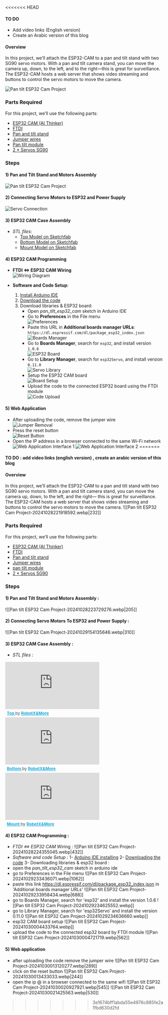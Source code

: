 <<<<<<< HEAD
#### TO DO
- Add video links (English version)
- Create an Arabic version of this blog

#### Overview
In this project, we’ll attach the ESP32-CAM to a pan and tilt stand with two SG90 servo motors. With a pan and tilt camera stand, you can move the camera up, down, to the left, and to the right—this is great for surveillance. The ESP32-CAM hosts a web server that shows video streaming and buttons to control the servo motors to move the camera.

![Pan tilt ESP32 Cam Project](images/Pan_tilt_ESP32_Cam_Project-20241028221918592.webp)

### Parts Required
For this project, we’ll use the following parts:
- [ESP32 CAM (AI Thinker)]()
- [FTDI]()
- [Pan and tilt stand]()
- [Jumper wires]()
- [Pan tilt module]()  
- [2 * Servos SG90]()

### Steps
#### 1) Pan and Tilt Stand and Motors Assembly
![Pan tilt ESP32 Cam Project](images/Pan_tilt_ESP32_Cam_Project-20241028223729276.webp)

#### 2) Connecting Servo Motors to ESP32 and Power Supply
![Servo Connection](images/Pan_tilt_ESP32_Cam_Project-20241029154135646.webp)

#### 3) ESP32 CAM Case Assembly
- *STL files*:
    - [Top Model on Sketchfab](https://sketchfab.com/3d-models/top-e2a87d0dc10746838a21e3a1ab0b27a4)
    - [Bottom Model on Sketchfab](https://sketchfab.com/3d-models/bottom-4c11fc81c39643fda570e0b3a168bfb9)
    - [Mount Model on Sketchfab](https://sketchfab.com/3d-models/mount-275df1afe2474d00bc77dd61d4536d96)

#### 4) ESP32 CAM Programming
- **FTDI <=> ESP32 CAM Wiring**  
  ![Wiring Diagram](images/Pan_tilt_ESP32_Cam_Project-20241028224355045.webp)

- **Software and Code Setup**:
  1. [Install Arduino IDE](https://www.arduino.cc/en/software/OldSoftwareReleases)
  2. [Download the code](https://github.com/ErroujiOussama/ESP32-CAM-pan-tilt-/tree/main/pan_tilt_esp32_cam)
  3. Download libraries & ESP32 board:
      - Open *pan_tilt_esp32_cam* sketch in Arduino IDE
      - Go to **Preferences** in the File menu  
        ![Preferences](images/Pan_tilt_ESP32_Cam_Project-20241029233436071.webp)
      - Paste this URL in **Additional boards manager URLs**: `https://dl.espressif.com/dl/package_esp32_index.json`  
        ![Boards Manager](images/Pan_tilt_ESP32_Cam_Project-20241029233958434.webp)
      - Go to **Boards Manager**, search for `esp32`, and install version `1.0.6`  
        ![ESP32 Board](images/Pan_tilt_ESP32_Cam_Project-20241029234625552.webp)
      - Go to **Library Manager**, search for `esp32Servo`, and install version `0.11.0`  
        ![Servo Library](images/Pan_tilt_ESP32_Cam_Project-20241029234636660.webp)
      - Setup the ESP32 CAM board  
        ![Board Setup](images/Pan_tilt_ESP32_Cam_Project-20241030004433764.webp)
      - Upload the code to the connected ESP32 board using the FTDI module  
        ![Code Upload](images/Pan_tilt_ESP32_Cam_Project-20241030004721719.webp)

#### 5) Web Application
- After uploading the code, remove the jumper wire  
  ![Jumper Removal](images/Pan_tilt_ESP32_Cam_Project-20241030013120277.webp)
- Press the reset button  
  ![Reset Button](images/Pan_tilt_ESP32_Cam_Project-20241030013433033.webp)
- Open the IP address in a browser connected to the same Wi-Fi network  
  ![Web Application Interface 1](images/Pan_tilt_ESP32_Cam_Project-20241030020927921.webp)
  ![Web Application Interface 2](images/Pan_tilt_ESP32_Cam_Project-20241030021425563.webp)
=======
#### TO DO : add video links (english version) , create an arabic version of this blog
#### Overview 
In this project, we’ll attach the ESP32-CAM to a pan and tilt stand with two SG90 servo motors. With a pan and tilt camera stand, you can move the camera up, down, to the left, and the right— this is great for surveillance. The ESP32-CAM hosts a web server that shows video streaming and buttons to control the servo motors to move the camera.
![[Pan tilt ESP32 Cam Project-20241028221918592.webp|232]]
### Parts Required 
For this project, we’ll use the following parts:
- [ESP32 CAM (AI Thinker)]()
- [FTDI]()
- [Pan and tilt stand ]()
- [Jumper wires]()
- [pan tilt module]()  
- [2 * Servos SG90]()

### Steps 
#### 1) Pan and Tilt Stand and Motors Assembly :
![[Pan tilt ESP32 Cam Project-20241028223729276.webp|205]]

#### 2) Connecting Servo Motors To ESP32 and Power Supply :
![[Pan tilt ESP32 Cam Project-20241029154135646.webp|310]]

#### 3) ESP32 CAM Case Assembly : 
- *STL files* : 
<div class="sketchfab-embed-wrapper"> <iframe title="Top" frameborder="0" allowfullscreen mozallowfullscreen="true" webkitallowfullscreen="true" allow="autoplay; fullscreen; xr-spatial-tracking" xr-spatial-tracking execution-while-out-of-viewport execution-while-not-rendered web-share src="https://sketchfab.com/models/e2a87d0dc10746838a21e3a1ab0b27a4/embed"> </iframe> <p style="font-size: 13px; font-weight: normal; margin: 5px; color: #4A4A4A;"> <a href="https://sketchfab.com/3d-models/top-e2a87d0dc10746838a21e3a1ab0b27a4?utm_medium=embed&utm_campaign=share-popup&utm_content=e2a87d0dc10746838a21e3a1ab0b27a4" target="_blank" rel="nofollow" style="font-weight: bold; color: #1CAAD9;"> Top </a> by <a href="https://sketchfab.com/ossamaerrouji?utm_medium=embed&utm_campaign=share-popup&utm_content=e2a87d0dc10746838a21e3a1ab0b27a4" target="_blank" rel="nofollow" style="font-weight: bold; color: #1CAAD9;"> RobotX&More </a><a href="https://sketchfab.com?utm_medium=embed&utm_campaign=share-popup&utm_content=e2a87d0dc10746838a21e3a1ab0b27a4" target="_blank" rel="nofollow" style="font-weight: bold; color: #1CAAD9;"></a></p></div>
<div class="sketchfab-embed-wrapper"> <iframe title="Bottom" frameborder="0" allowfullscreen mozallowfullscreen="true" webkitallowfullscreen="true" allow="autoplay; fullscreen; xr-spatial-tracking" xr-spatial-tracking execution-while-out-of-viewport execution-while-not-rendered web-share src="https://sketchfab.com/models/4c11fc81c39643fda570e0b3a168bfb9/embed"> </iframe> <p style="font-size: 13px; font-weight: normal; margin: 5px; color: #4A4A4A;"> <a href="https://sketchfab.com/3d-models/bottom-4c11fc81c39643fda570e0b3a168bfb9?utm_medium=embed&utm_campaign=share-popup&utm_content=4c11fc81c39643fda570e0b3a168bfb9" target="_blank" rel="nofollow" style="font-weight: bold; color: #1CAAD9;"> Bottom </a> by <a href="https://sketchfab.com/ossamaerrouji?utm_medium=embed&utm_campaign=share-popup&utm_content=4c11fc81c39643fda570e0b3a168bfb9" target="_blank" rel="nofollow" style="font-weight: bold; color: #1CAAD9;"> RobotX&More </a><a href="https://sketchfab.com?utm_medium=embed&utm_campaign=share-popup&utm_content=4c11fc81c39643fda570e0b3a168bfb9" target="_blank" rel="nofollow" style="font-weight: bold; color: #1CAAD9;"></a></p></div>
<div class="sketchfab-embed-wrapper"> <iframe title="Mount" frameborder="0" allowfullscreen mozallowfullscreen="true" webkitallowfullscreen="true" allow="autoplay; fullscreen; xr-spatial-tracking" xr-spatial-tracking execution-while-out-of-viewport execution-while-not-rendered web-share src="https://sketchfab.com/models/275df1afe2474d00bc77dd61d4536d96/embed"> </iframe> <p style="font-size: 13px; font-weight: normal; margin: 5px; color: #4A4A4A;"> <a href="https://sketchfab.com/3d-models/mount-275df1afe2474d00bc77dd61d4536d96?utm_medium=embed&utm_campaign=share-popup&utm_content=275df1afe2474d00bc77dd61d4536d96" target="_blank" rel="nofollow" style="font-weight: bold; color: #1CAAD9;"> Mount </a> by <a href="https://sketchfab.com/ossamaerrouji?utm_medium=embed&utm_campaign=share-popup&utm_content=275df1afe2474d00bc77dd61d4536d96" target="_blank" rel="nofollow" style="font-weight: bold; color: #1CAAD9;"> RobotX&More </a><a href="https://sketchfab.com?utm_medium=embed&utm_campaign=share-popup&utm_content=275df1afe2474d00bc77dd61d4536d96" target="_blank" rel="nofollow" style="font-weight: bold; color: #1CAAD9;"></a></p></div>

#### 4) ESP32 CAM Programming :
- *FTDI <=> ESP32 CAM* Wiring : 
![[Pan tilt ESP32 Cam Project-20241028224355045.webp|432]]
- *Software and code Setup* : 
1- [Arduino IDE installing](https://www.arduino.cc/en/software/OldSoftwareReleases)
2- [Downloading the code](https://github.com/ErroujiOussama/ESP32-CAM-pan-tilt-/tree/main/pan_tilt_esp32_cam)
3- Downloading libraries & esp32 board : 
- open the *pan_tilt_esp32_cam* sketch in arduino ide 
- go to Preferences in the File menu 
	![[Pan tilt ESP32 Cam Project-20241029233436071.webp|1062]]
- paste this link https://dl.espressif.com/dl/package_esp32_index.json in 'Additional boards manager URLs'
	![[Pan tilt ESP32 Cam Project-20241029233958434.webp|688]]
- go to Boards Manager, search for 'esp32' and install the version  1.0.6
	![[Pan tilt ESP32 Cam Project-20241029234625552.webp]]
- go to Library Manager, search for 'esp32Servo' and install the version 0.11.0
	![[Pan tilt ESP32 Cam Project-20241029234636660.webp]]
- esp32 CAM board setup 
	![[Pan tilt ESP32 Cam Project-20241030004433764.webp]]
- upload the code to the connected esp32 board by FTDI module
	![[Pan tilt ESP32 Cam Project-20241030004721719.webp|562]]
#### 5) Web application 
- after uploading the code remove the jumper wire
	![[Pan tilt ESP32 Cam Project-20241030013120277.webp|289]]
- click on the reset button 
	![[Pan tilt ESP32 Cam Project-20241030013433033.webp|244]]
-  open the ip @ in a browser connected to the same wifi 
	 ![[Pan tilt ESP32 Cam Project-20241030020927921.webp|545]]
	 ![[Pan tilt ESP32 Cam Project-20241030021425563.webp|530]]
>>>>>>> 3e1674bff1abda55e4976c885fe2a1fbd630d2fd
